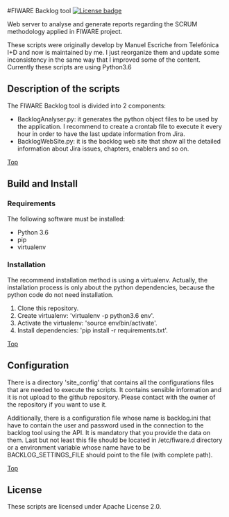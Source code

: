 #<a name="top"></a>FIWARE Backlog tool
[![License badge](https://img.shields.io/badge/license-Apache_2.0-blue.svg)](https://opensource.org/licenses/Apache-2.0)

Web server to analyse and generate reports regarding the SCRUM methodology applied in
FIWARE project.

These scripts were originally develop by Manuel Escriche from Telefónica I+D and now 
is maintained by me. I just reorganize them and update some inconsistency in the same
way that I improved some of the content. Currently these scripts are using Python3.6

## Description of the scripts

The FIWARE Backlog tool is divided into 2 components:

- BacklogAnalyser.py: it generates the python object files to be used by the application. 
I recommend to create a crontab file to execute it every hour in order to have the last 
update information from Jira.
- BacklogWebSite.py: it is the backlog web site that show all the detailed information
about Jira issues, chapters, enablers and so on.

[Top](#top)

## Build and Install

### Requirements

The following software must be installed:

- Python 3.6
- pip
- virtualenv


### Installation

The recommend installation method is using a virtualenv. Actually, the installation 
process is only about the python dependencies, because the python code do not need 
installation.

1. Clone this repository.
2. Create virtualenv: 'virtualenv -p python3.6 env'.
3. Activate the virtualenv: 'source env/bin/activate'.
4. Install dependencies: 'pip install -r requirements.txt'.

[Top](#top)

## Configuration

There is a directory 'site_config' that contains all the configurations files that
are needed to execute the scripts. It contains sensible information and it is not
upload to the github repository. Please contact with the owner of the repository
if you want to use it.

Additionally, there is a configuration file whose name is backlog.ini that have to
contain the user and password used in the connection to the backlog tool using the
API. It is mandatory that you provide the data on them. Last but not least this file
should be located in /etc/fiware.d directory or a environment variable whose name
have to be BACKLOG_SETTINGS_FILE should point to the file (with complete path).

[Top](#top)

## License

These scripts are licensed under Apache License 2.0.
